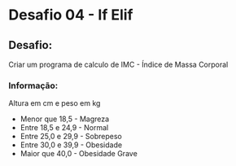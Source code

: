 # Desafio 04 - If Elif

## Desafio:
Criar um programa de calculo de IMC - Índice de Massa Corporal

### Informação:
Altura em cm e peso em kg

- Menor que 18,5 - Magreza
- Entre 18,5 e 24,9 - Normal
- Entre 25,0 e 29,9 - Sobrepeso
- Entre 30,0 e 39,9 - Obesidade
- Maior que 40,0 - Obesidade Grave